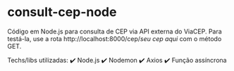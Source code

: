# consult-cep-node

Código em Node.js para consulta de CEP via API externa do ViaCEP. 
Para testá-la, use a rota http://localhost:8000/cep/*seu cep aqui* com o método GET. 

Techs/libs utilizadas:
✔️ Node.js
✔️ Nodemon
✔️ Axios
✔️ Função assíncrona
